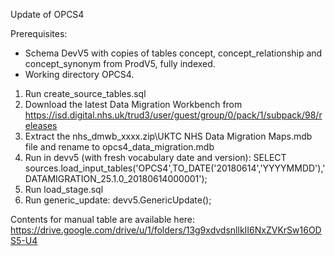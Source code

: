 Update of OPCS4

Prerequisites:
- Schema DevV5 with copies of tables concept, concept_relationship and concept_synonym from ProdV5, fully indexed.
- Working directory OPCS4.

1. Run create_source_tables.sql
2. Download the latest Data Migration Workbench from https://isd.digital.nhs.uk/trud3/user/guest/group/0/pack/1/subpack/98/releases
3. Extract the nhs_dmwb_xxxx.zip\UKTC NHS Data Migration Maps.mdb file and rename to opcs4_data_migration.mdb
4. Run in devv5 (with fresh vocabulary date and version): SELECT sources.load_input_tables('OPCS4',TO_DATE('20180614','YYYYMMDD'),'DATAMIGRATION_25.1.0_20180614000001');
5. Run load_stage.sql
6. Run generic_update: devv5.GenericUpdate();

Contents for manual table are available here:
https://drive.google.com/drive/u/1/folders/13g9xdvdsnllkII6NxZVKrSw16ODS5-U4